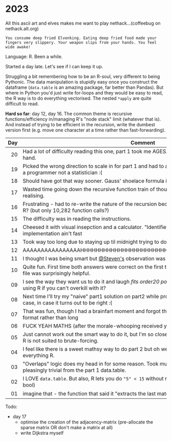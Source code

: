 # 2023

All this ascii art and elves makes me want to play nethack...(coffeebug on nethack.alt.org)

```
You consume deep fried Elvenking. Eating deep fried food made your
fingers very slippery. Your weapon slips from your hands. You feel wide awake!
```

Language: R. Been a while.

Started a day late. Let's see if I can keep it up.

Struggling a bit remembering how to be an R-soul, very different to being Pythonic.
The data manipulation is stupidly easy once you construct the dataframe (`data.table` is an amazing package, far better
than Pandas). But where in Python you'd just write for-loops and they would be easy to read, the R way is to do
everything vectorised. The nested `*apply` are quite difficult to read.

**Hard so far**: day 12, day 16. The common theme is recursive functions/efficiency in/managing R's "node stack" limit (whatever that is).
And instead of trying to be efficient in the recursion, write the dumbest version first (e.g. move one character at a time rather than
 fast-forwarding).
 

| Day | Comment                                                                                                                                      |
|----:|----------------------------------------------------------------------------------------------------------------------------------------------|
|  20 | Had a lot of difficulty reading this one, part 1 took me AGES. Part 2 was done by inspection and by hand.                                    |
|  19 | Picked the wrong direction to scale in for part 1 and had to abandon it entirely for part 2. Think like a programmer not a statistician :(   |
|  18 | Should have got that way sooner. Gauss' shoelace formula is AMAZING                                                                          |
|  17 | Wasted time going down the recursive function train of thought (because of last few days) before realising.                                  |
|  16 | Frustrating - had to re-write the nature of the recursion because it got too many frames deep for R? (but only 10,282 function calls?)       |
|  15 | The difficulty was in reading the instructions.                                                                                              |
|  14 | Cheesed it with visual insepction and a calculator. "Identified patterns" ;) because that implementation ain't fast                          |
|  13 | Took way too long due to staying up til midnight trying to do day12 part2 lol                                                                |
|  12 | AAAAAAAAAAAAAAAAHHHHHHHHHHHHHHHHHHHHHHHHHHHHHHHHHHHHHHHHHHHHHHHH                                                                             |
|  11 | I thought I was being smart but [@Steven's](https://github.com/stevetr14/aoc2023/blob/bbfaf5b7c4cba6537cbe3385b702a6fed53ab365/day_11.py#L56) observation was galaxy-brain level |
|  10 | Quite fun. First time both answers were correct on the first try. Writing the intermediate outputs to file was surprisingly helpful.         |
|  09 | I see the way they want us to do it and laugh _fits order20 polynomials instead_ what's the point of using R if you can't overkill with it?  |
|  08 | Next time I'll try my "naive" part1 solution on part2 while programming up the more general part2 case, in case it turns out to be right :(  |
|  07 | That was fun, though I had a brainfart moment and forgot that I should just multisort in "wide" format rather than long                      |
|  06 | FUCK YEAH MATHS (after the morale-whooping received yesterday)                                                                               |
|  05 | Just cannot work out the smart way to do it, but I'm so close to conceptualising it. Very frustrating. R is not suited to brute-forcing.     |
|  04 | I feel like there is a sweet mathsy way to do part 2 but oh well, bring out the for-loop. Betraying everything R.                            |
|  03 | "Overlaps" logic does my head in for some reason. Took much longer than it should. Part 2 was pleasingly trivial from the part 1 data.table. |
|  02 | I LOVE `data.table`. But also, R lets you do `"5" < 15` without raising exception?!?! (and returns a bool)                                   |
|  01 | imagine that - the function that said it "extracts the last match" doesn't. ✟ ℝ.𝕀.ℙ. ✟                                                       |


Todo:

* day 17
  - optimise the creation of the adjacency-matrix (pre-allocate the sparse matrix OR don't make a matrix at all)
  - write Dijkstra myself
